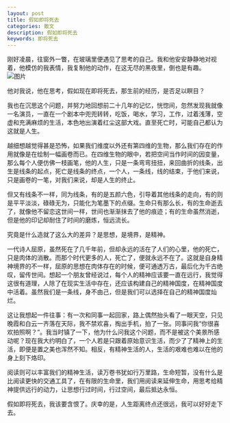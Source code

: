```yaml
---
layout: post
title: 假如即将死去
categories: 散文
description: 假如即将死去
keywords: 即将死去
---
```


刚好凌晨，往窗外一瞥，在玻璃里便遇见了思考的自己。我和他安安静静地对视着，他模仿的我表情，我复制他的动作，在这无尽的黑夜里，倒也是有趣。
![图片](http://a3.qpic.cn/psb?/V118G3dh0IatwX/2uWcjCUJex6gbl25TPAYR7dtIDIpfSyETOn6.gO9E0o!/b/dCIBAAAAAAAA&ek=1&kp=1&pt=0&bo=VAY4BAAAAAAREEk!&t=5&tl=3&su=023370129&tm=1566108000&sce=0-12-12&rf=2-9) 

他对我说，他在思考，假如现在即将死去，那生前的经历，是否足以瞑目？ 

我也在沉思这个问题，并努力地回想前二十几年的记忆，恍惚间，忽然发现我就像一名演员，一直在一个剧本中兜兜转转，吃饭，喝水，学习，工作，过着浅薄，空虚和充满麻烦的生活，本色地出演着红尘这部大戏。直至死亡时，可能自己都认为这就是人生。 

越细想越觉得甚是恐怖，如果我们维度以外还有第四维的生物，那么我们存在的作用就像是在绘制一幅画卷而已。在四维生物的眼中，若把空间当作时间的因变量，那么每个人便仿佛一枝画笔，他的人生，只是一条弯弯扭扭，来回曲折的线条，出生是线条的起点，死亡是线条的终点，一个人，一条线，线的结束，于他们来说，只是画卷的一笔，对我们来说，却是人生的终止。 

但又有线条不一样，同为线条，有的是五颜六色，引导着其他线条的走向，有的则是平平淡淡，碌碌无为，只能化为笔墨下的点缀。生命只有那么长，有的生命逝去了，就像他不留恋这世间一样，世间也渐渐抹去了他的痕迹；有的生命虽然消逝，但是他的印记却耐住了时间的磨炼，恒远流长。 

究竟是什么造就了这么大的差异？是思想，是境界，是精神。 

一代诗人屈原，虽然死在了几千年前，但却永远的活在了人们的心里，他的死亡，只是肉体的消散。而那个时代更多的人，死亡了，便就永远不在了。这就是自身精神境界的不一样，屈原的思想在肉体存在的时候，便可通透万古，最后化为千古绝叹，留传世间。想起一个朋友曾经说过，每个人的精神应该要一直在远行，我觉得这很有道理，人除了在现实生活中存在，还应该构建自己的精神国度，在精神国度中活着。虽然我们是一条线，身不由己，但是我们可以选择在自己的精神国度灿烂。 

这让我想起一件往事：有一次和同事一起回家，路上偶然抬头看了一眼天空，只见晚霞和白云一齐落在天际，我不禁欢喜，掏出手机，拍了一张。同事问我“你很喜欢拍照啊？”。我当时镇了一下，他为什么问我这个问题，而不是被这个美景所感动呢？现在我大约明白了，一个人若是只跟着原始意识生活，而少了了精神上的生活，即便是置之美也浑然不知。相反，有精神生活的人，生活的艰难也难以在他的身上刻下烙印。 

阅读则可以丰富我们的精神生活，读万卷书犹如行万里路，生命短暂，没有什么是比阅读更快的交通工具了，在有限的生命里，我们用阅读来延伸生命，用思考给精神提供远行的动力，让思想行过时间，行过空间，最后抵达永恒。

假如即将死去，我该要含恨了。庆幸的是，人生距离终点还很远，我可以好好走下去。